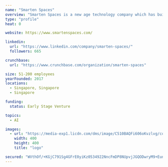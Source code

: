 ```yaml
---
name: "Smarten Spaces"
overview: "Smarten Spaces is a new age technology company which has built the first AI and IOT end to end platform with a host of integrated micro services to disrupt a $217 Trillion+ industry of built up and new spaces. Our mission is to create the world's largest smart community not limited by spaces but making spaces easy to work, explore or live in."
type: "profile"
heat: 0

website: https://www.smartenspaces.com/

linkedin:
  url: "https://www.linkedin.com/company/smarten-spaces/"
  followers: 665

crunchbase:
  url: "https://www.crunchbase.com/organization/smarten-spaces"

size: 51-200 employees
yearFounded: 2017
locations:
  - Singapore, Singapore
  - Singapore

funding:
  status: Early Stage Venture

topics:
  - AI

images:
  - url: "https://media-exp1.licdn.com/dms/image/C510BAQFi606oKvzlvg/company-logo_200_200/0?e=1594857600&v=beta&t=71vdvqbv7NEgkKHBScyCC477PPspd0WONW006m0-klo"
    width: 400
    height: 400
    title: "logo"

secured: "WVthOf/+KGjC791Sg4GFrE0yiKz0534922NncFmDP8NUpvjJGQODwryM9+EunrAGK+ncFfcy0OU4USU3HFyXd0+dSivSR8uPyk0rNem1QXKDoqLYWYAEXpHLfz+lKidQ9zGJier1hZtdG3RzeFOJD9JKsxEbMh6E+483oxfQJ72yy5x2JF6zM2mpIMU206y5uf33lCWsUQJwIn2av9ZK/b7gMoVYda5QJrU7BcB9FJTECnxreaQOaYZ02qYJQFU/Gwi0x6+tfUEodZFGBFjLrN7R9tv9sqlzq5NQctUqCWiW4avHJSa0Qcu5cGFkr9nSt1s7TokdfbM3HhsUoKeRLw==;qCxbW0P9gveY5NYC4x323A=="
---
```


